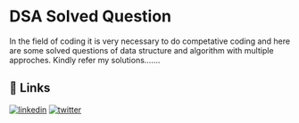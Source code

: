# DSA Solved Question

In the field of coding it is very necessary to do competative coding and here are some solved questions of data structure and algorithm
with multiple approches. Kindly refer my solutions.......
## 🔗 Links
[![linkedin](https://img.shields.io/badge/linkedin-0A66C2?style=for-the-badge&logo=linkedin&logoColor=white)](https://www.linkedin.com/in/sujeet-singh-tomar-live-to-learn/)
[![twitter](https://img.shields.io/badge/twitter-1DA1F2?style=for-the-badge&logo=twitter&logoColor=white)](https://twitter.com/tomar18_sujeet)

